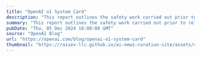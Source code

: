 ```yaml
---
title: "OpenAI o1 System Card"
description: "This report outlines the safety work carried out prior to releasing OpenAI o1 and o1-mini, including external red teaming and frontier risk evaluations according to our Preparedness Framework."
summary: "This report outlines the safety work carried out prior to releasing OpenAI o1 and o1-mini, including external red teaming and frontier risk evaluations according to our Preparedness Framework."
pubDate: "Thu, 05 Dec 2024 10:00:00 GMT"
source: "OpenAI Blog"
url: "https://openai.com/blog/openai-o1-system-card"
thumbnail: "https://raisex-llc.github.io/ai-news-curation-site/assets/openai_logo.png"
---
```



